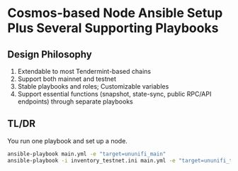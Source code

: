 # Cosmos-based Node Ansible Setup Plus Several Supporting Playbooks

## Design Philosophy

1. Extendable to most Tendermint-based chains
1. Support both mainnet and testnet
1. Stable playbooks and roles; Customizable variables
1. Support essential functions (snapshot, state-sync, public RPC/API endpoints) through separate playbooks

## TL/DR

You run one playbook and set up a node.

```bash
ansible-playbook main.yml -e "target=ununifi_main"
ansible-playbook -i inventory_testnet.ini main.yml -e "target=ununifi_test"
```
